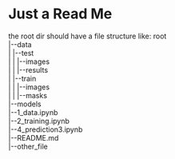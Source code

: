 # Just a Read Me
the root dir should have a file structure like:
root  
|--data  
|   |--test  
|   |   |--images  
|   |   |--results  
|   |--train  
|   |   |--images  
|   |   |--masks  
|--models  
|--1_data.ipynb  
|--2_training.ipynb  
|--4_prediction3.ipynb  
|--README.md  
|--other_file  
